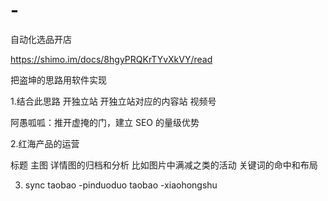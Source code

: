 # -
自动化选品开店



https://shimo.im/docs/8hgyPRQKrTYvXkVY/read

把盗坤的思路用软件实现


1.结合此思路 开独立站 开独立站对应的内容站  视频号

阿愚呱呱：推开虚掩的门，建立 SEO 的量级优势



2.红海产品的运营

标题 主图 详情图的归档和分析 比如图片中满减之类的活动 关键词的命中和布局



3. sync
   taobao -pinduoduo
   taobao -xiaohongshu
   
